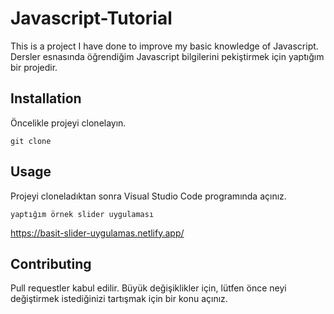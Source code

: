 # Javascript-Tutorial
This is a project I have done to improve my basic knowledge of Javascript.
Dersler esnasında öğrendiğim Javascript bilgilerini pekiştirmek için yaptığım bir projedir.
## Installation
Öncelikle projeyi clonelayın.
```
git clone
```
## Usage
Projeyi cloneladıktan sonra Visual Studio Code programında açınız.

```
yaptığım örnek slider uygulaması

```
https://basit-slider-uygulamas.netlify.app/
## Contributing
Pull requestler kabul edilir. Büyük değişiklikler için, lütfen önce neyi değiştirmek istediğinizi tartışmak için bir konu açınız.

